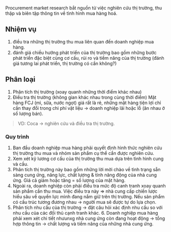 Procurement market research bắt nguồn từ việc nghiên cứu thị trường, thu thập và biên tập thông tin về tình hình mua hàng hoá.
## Nhiệm vụ
1. điều tra những thị trường thu mua liên quan đến doanh nghiệp mua hàng.
2. đánh giá chiều hướng phát triển của thị trường bao gồm những bước phát triển đặc biệt cùng cơ cấu, rủi ro và tiềm năng của thị trường (đánh giá tương lai phát triển, thị trường có cần không?)
## Phân loại
1. Phân tích thị trường (xoay quanh những thời điểm khác nhau)
2. Điều tra thị trường (không gian khác nhau trong cùng thời điểm)
Mặt hàng FCJ (mì, sữa, nước ngọt) giá rất là rẻ, những mặt hàng tiện lợi chỉ cần thay đổi trong chi phí vật liệu -> doanh nghiệp lãi hoặc lỗ (ăn nhau ở số lượng bán). 
>VD: Coca -> nghiên cứu và điều tra thị trường.

### Quy trình 
1. Ban đầu doanh nghiệp mua hàng phải quyết định hình thức nghiên cứu thị trường thu mua và nhóm sản phẩm cụ thể cẩn được nghiên cứu.
2. Xem xét kỹ lương cơ cấu của thị trường thu mua dựa trên tình hình cung và cầu.
3. Phân tích thị trường này bao gồm những lời mời chào về tình trạng sẵn sàng cung ứng, năng lực, chất lượng & tính năng động của nhà cung ứng.
Giá cả giảm hoặc tăng = số lượng của mặt hàng. 
4. Ngoài ra, doanh nghiệp còn phải điều tra mức độ canh tranh xoay quanh sản phẩm cần thu mua.
   Việc điều tra này => nhà cung cấp chiến lược hiểu sâu về quyền lực mình đang nắm giữ trên thị trường. Nếu sản phẩm có cấu trúc tương đương nhau -> người mua sẽ được tự do lựa chọn.
5. Phân tích nhu cầu của thị trường -> đặt câu hỏi xác định nhu cầu so với nhu cầu của các đối thủ cạnh tranh khác.
   6. Doanh nghiệp mua hàng phải xem xét chi tiết nhưunxg nhà cung ứng còn đang hoạt động -> tổng hợp thông tin -> chất lượng và tiềm năng của những nhà cung ứng.